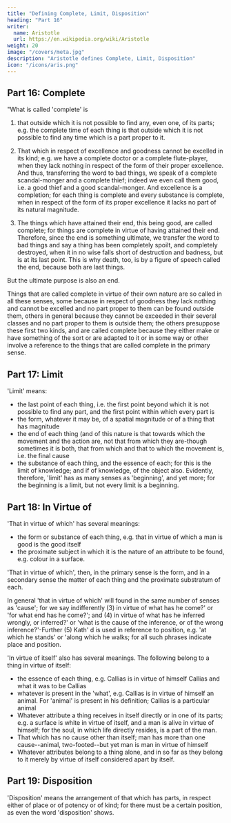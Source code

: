 ```yaml
---
title: "Defining Complete, Limit, Disposition"
heading: "Part 16"
writer:
  name: Aristotle 
  url: https://en.wikipedia.org/wiki/Aristotle
weight: 20
image: "/covers/meta.jpg"
description: "Aristotle defines Complete, Limit, Disposition"
icon: "/icons/aris.png"
---
```




## Part 16: Complete

"What is called 'complete' is 

1. that outside which it is not possible to find any, even one, of its parts; e.g. the complete time of each thing is that outside which it is not possible to find any time which is a part proper to it.

2. That which in respect of excellence and goodness cannot be excelled in its kind; e.g. we have a complete doctor or a complete flute-player, when they lack nothing in respect of the form of their proper excellence. And thus, transferring the word to bad things, we speak of a complete scandal-monger and a complete thief; indeed we even call them good, i.e. a good thief and a good scandal-monger. And excellence is a completion; for each thing is complete and every substance is complete, when in respect of the form of its proper excellence it lacks no part of its natural magnitude.

3. The things which have attained their end, this being good, are called complete; for things are complete in virtue of having attained their end. Therefore, since the end is something ultimate, we transfer the word to bad things and say a thing has been completely spoilt, and completely destroyed, when it in no wise falls short of destruction and badness, but is at its last point. This is why death, too, is by a figure of speech called the end, because both are last things. 

But the ultimate purpose is also an end.

Things that are called complete in virtue of their own nature are so called in all these senses, some because in respect of goodness they lack nothing and cannot be excelled and no part proper to them can be found outside them, others in general because they cannot be exceeded in their several classes and no part proper to them is outside them; the others presuppose these first two kinds, and are called complete because they either make or have something of the sort or are adapted to it or in some way or other involve a reference to the things that are called complete in the primary sense.


## Part 17: Limit

'Limit' means:

- the last point of each thing, i.e. the first point beyond which it is not possible to find any part, and the first point within which every part is
- the form, whatever it may be, of a spatial magnitude or of a thing that has magnitude
- the end of each thing (and of this nature is that towards which the movement and the action are, not that from which they are-though sometimes it is both, that from which and that to which the movement is, i.e. the final cause
- the substance of each thing, and the essence of each; for this is the limit of knowledge; and if of knowledge, of the object also. Evidently, therefore, 'limit' has as many senses as 'beginning', and yet more; for the beginning is a limit, but not every limit is a beginning.


## Part 18: In Virtue of

'That in virtue of which' has several meanings:

- the form or substance of each thing, e.g. that in virtue of which a man is good is the good itself
- the proximate subject in which it is the nature of an attribute to be found, e.g. colour in a surface. 

'That in virtue of which', then, in the primary sense is the form, and in a secondary sense the matter of each thing and the proximate substratum of each.

In general 'that in virtue of which' will found in the same number of senses as 'cause'; for we say indifferently (3) in virtue of what has he come?' or 'for what end has he come?'; and (4) in virtue of what has he inferred wrongly, or inferred?' or 'what is the cause of the inference, or of the wrong inference?'-Further (5) Kath' d is used in reference to position, e.g. 'at which he stands' or 'along which he walks; for all such phrases indicate place and position.

'In virtue of itself' also has several meanings. The following belong to a thing in virtue of itself:
- the essence of each thing, e.g. Callias is in virtue of himself Callias and what it was to be Callias
- whatever is present in the 'what', e.g. Callias is in virtue of himself an animal. For 'animal' is present in his definition; Callias is a particular animal
- Whatever attribute a thing receives in itself directly or in one of its parts; e.g. a surface is white in virtue of itself, and a man is alive in virtue of himself; for the soul, in which life directly resides, is a part of the man.
- That which has no cause other than itself; man has more than one cause--animal, two-footed--but yet man is man in virtue of himself
- Whatever attributes belong to a thing alone, and in so far as they belong to it merely by virtue of itself considered apart by itself.


## Part 19: Disposition

'Disposition' means the arrangement of that which has parts, in respect either of place or of potency or of kind; for there must be a certain position, as even the word 'disposition' shows.



